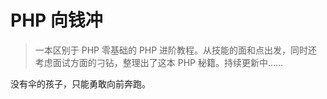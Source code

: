 # PHP 向钱冲
> 一本区别于 PHP 零基础的 PHP 进阶教程。从技能的面和点出发，同时还考虑面试方面的刁钻，整理出了这本 PHP 秘籍。持续更新中......

没有伞的孩子，只能勇敢向前奔跑。
